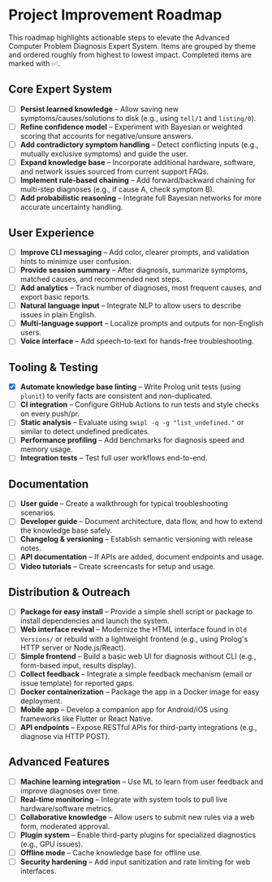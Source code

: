 # Project Improvement Roadmap

This roadmap highlights actionable steps to elevate the Advanced Computer Problem Diagnosis Expert System. Items are grouped by theme and ordered roughly from highest to lowest impact. Completed items are marked with ✅.

## Core Expert System
- [ ] **Persist learned knowledge** – Allow saving new symptoms/causes/solutions to disk (e.g., using `tell/1` and `listing/0`). 
- [ ] **Refine confidence model** – Experiment with Bayesian or weighted scoring that accounts for negative/unsure answers. 
- [ ] **Add contradictory symptom handling** – Detect conflicting inputs (e.g., mutually exclusive symptoms) and guide the user.
- [ ] **Expand knowledge base** – Incorporate additional hardware, software, and network issues sourced from current support FAQs.
- [ ] **Implement rule-based chaining** – Add forward/backward chaining for multi-step diagnoses (e.g., if cause A, check symptom B).
- [ ] **Add probabilistic reasoning** – Integrate full Bayesian networks for more accurate uncertainty handling.

## User Experience
- [ ] **Improve CLI messaging** – Add color, clearer prompts, and validation hints to minimize user confusion.
- [ ] **Provide session summary** – After diagnosis, summarize symptoms, matched causes, and recommended next steps.
- [ ] **Add analytics** – Track number of diagnoses, most frequent causes, and export basic reports.
- [ ] **Natural language input** – Integrate NLP to allow users to describe issues in plain English.
- [ ] **Multi-language support** – Localize prompts and outputs for non-English users.
- [ ] **Voice interface** – Add speech-to-text for hands-free troubleshooting.

## Tooling & Testing
- [x] **Automate knowledge base linting** – Write Prolog unit tests (using `plunit`) to verify facts are consistent and non-duplicated. 
- [ ] **CI integration** – Configure GitHub Actions to run tests and style checks on every push/pr.
- [ ] **Static analysis** – Evaluate using `swipl -q -g "list_undefined."` or similar to detect undefined predicates.
- [ ] **Performance profiling** – Add benchmarks for diagnosis speed and memory usage.
- [ ] **Integration tests** – Test full user workflows end-to-end.

## Documentation
- [ ] **User guide** – Create a walkthrough for typical troubleshooting scenarios. 
- [ ] **Developer guide** – Document architecture, data flow, and how to extend the knowledge base safely. 
- [ ] **Changelog & versioning** – Establish semantic versioning with release notes.
- [ ] **API documentation** – If APIs are added, document endpoints and usage.
- [ ] **Video tutorials** – Create screencasts for setup and usage.

## Distribution & Outreach
- [ ] **Package for easy install** – Provide a simple shell script or package to install dependencies and launch the system.
- [ ] **Web interface revival** – Modernize the HTML interface found in `Old Versions/` or rebuild with a lightweight frontend (e.g., using Prolog's HTTP server or Node.js/React).
- [ ] **Simple frontend** – Build a basic web UI for diagnosis without CLI (e.g., form-based input, results display).
- [ ] **Collect feedback** – Integrate a simple feedback mechanism (email or issue template) for reported gaps.
- [ ] **Docker containerization** – Package the app in a Docker image for easy deployment.
- [ ] **Mobile app** – Develop a companion app for Android/iOS using frameworks like Flutter or React Native.
- [ ] **API endpoints** – Expose RESTful APIs for third-party integrations (e.g., diagnose via HTTP POST).

## Advanced Features
- [ ] **Machine learning integration** – Use ML to learn from user feedback and improve diagnoses over time.
- [ ] **Real-time monitoring** – Integrate with system tools to pull live hardware/software metrics.
- [ ] **Collaborative knowledge** – Allow users to submit new rules via a web form, moderated approval.
- [ ] **Plugin system** – Enable third-party plugins for specialized diagnostics (e.g., GPU issues).
- [ ] **Offline mode** – Cache knowledge base for offline use.
- [ ] **Security hardening** – Add input sanitization and rate limiting for web interfaces.
